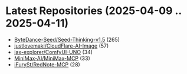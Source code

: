 # Latest Repositories (2025-04-09 .. 2025-04-11)

- [ByteDance-Seed/Seed-Thinking-v1.5](https://github.com/ByteDance-Seed/Seed-Thinking-v1.5) (265)
- [justlovemaki/CloudFlare-AI-Image](https://github.com/justlovemaki/CloudFlare-AI-Image) (57)
- [jax-explorer/ComfyUI-UNO](https://github.com/jax-explorer/ComfyUI-UNO) (34)
- [MiniMax-AI/MiniMax-MCP](https://github.com/MiniMax-AI/MiniMax-MCP) (33)
- [iFurySt/RedNote-MCP](https://github.com/iFurySt/RedNote-MCP) (28)
